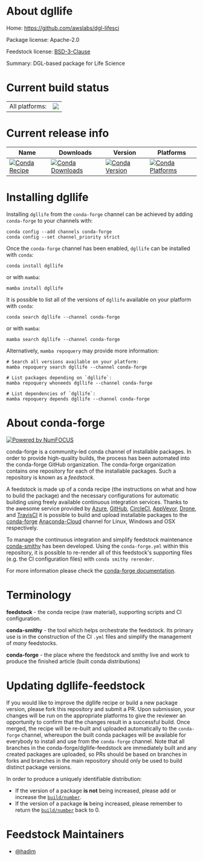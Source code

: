 About dgllife
=============

Home: https://github.com/awslabs/dgl-lifesci

Package license: Apache-2.0

Feedstock license: [BSD-3-Clause](https://github.com/conda-forge/dgllife-feedstock/blob/main/LICENSE.txt)

Summary: DGL-based package for Life Science

Current build status
====================


<table><tr><td>All platforms:</td>
    <td>
      <a href="https://dev.azure.com/conda-forge/feedstock-builds/_build/latest?definitionId=14272&branchName=main">
        <img src="https://dev.azure.com/conda-forge/feedstock-builds/_apis/build/status/dgllife-feedstock?branchName=main">
      </a>
    </td>
  </tr>
</table>

Current release info
====================

| Name | Downloads | Version | Platforms |
| --- | --- | --- | --- |
| [![Conda Recipe](https://img.shields.io/badge/recipe-dgllife-green.svg)](https://anaconda.org/conda-forge/dgllife) | [![Conda Downloads](https://img.shields.io/conda/dn/conda-forge/dgllife.svg)](https://anaconda.org/conda-forge/dgllife) | [![Conda Version](https://img.shields.io/conda/vn/conda-forge/dgllife.svg)](https://anaconda.org/conda-forge/dgllife) | [![Conda Platforms](https://img.shields.io/conda/pn/conda-forge/dgllife.svg)](https://anaconda.org/conda-forge/dgllife) |

Installing dgllife
==================

Installing `dgllife` from the `conda-forge` channel can be achieved by adding `conda-forge` to your channels with:

```
conda config --add channels conda-forge
conda config --set channel_priority strict
```

Once the `conda-forge` channel has been enabled, `dgllife` can be installed with `conda`:

```
conda install dgllife
```

or with `mamba`:

```
mamba install dgllife
```

It is possible to list all of the versions of `dgllife` available on your platform with `conda`:

```
conda search dgllife --channel conda-forge
```

or with `mamba`:

```
mamba search dgllife --channel conda-forge
```

Alternatively, `mamba repoquery` may provide more information:

```
# Search all versions available on your platform:
mamba repoquery search dgllife --channel conda-forge

# List packages depending on `dgllife`:
mamba repoquery whoneeds dgllife --channel conda-forge

# List dependencies of `dgllife`:
mamba repoquery depends dgllife --channel conda-forge
```


About conda-forge
=================

[![Powered by
NumFOCUS](https://img.shields.io/badge/powered%20by-NumFOCUS-orange.svg?style=flat&colorA=E1523D&colorB=007D8A)](https://numfocus.org)

conda-forge is a community-led conda channel of installable packages.
In order to provide high-quality builds, the process has been automated into the
conda-forge GitHub organization. The conda-forge organization contains one repository
for each of the installable packages. Such a repository is known as a *feedstock*.

A feedstock is made up of a conda recipe (the instructions on what and how to build
the package) and the necessary configurations for automatic building using freely
available continuous integration services. Thanks to the awesome service provided by
[Azure](https://azure.microsoft.com/en-us/services/devops/), [GitHub](https://github.com/),
[CircleCI](https://circleci.com/), [AppVeyor](https://www.appveyor.com/),
[Drone](https://cloud.drone.io/welcome), and [TravisCI](https://travis-ci.com/)
it is possible to build and upload installable packages to the
[conda-forge](https://anaconda.org/conda-forge) [Anaconda-Cloud](https://anaconda.org/)
channel for Linux, Windows and OSX respectively.

To manage the continuous integration and simplify feedstock maintenance
[conda-smithy](https://github.com/conda-forge/conda-smithy) has been developed.
Using the ``conda-forge.yml`` within this repository, it is possible to re-render all of
this feedstock's supporting files (e.g. the CI configuration files) with ``conda smithy rerender``.

For more information please check the [conda-forge documentation](https://conda-forge.org/docs/).

Terminology
===========

**feedstock** - the conda recipe (raw material), supporting scripts and CI configuration.

**conda-smithy** - the tool which helps orchestrate the feedstock.
                   Its primary use is in the construction of the CI ``.yml`` files
                   and simplify the management of *many* feedstocks.

**conda-forge** - the place where the feedstock and smithy live and work to
                  produce the finished article (built conda distributions)


Updating dgllife-feedstock
==========================

If you would like to improve the dgllife recipe or build a new
package version, please fork this repository and submit a PR. Upon submission,
your changes will be run on the appropriate platforms to give the reviewer an
opportunity to confirm that the changes result in a successful build. Once
merged, the recipe will be re-built and uploaded automatically to the
`conda-forge` channel, whereupon the built conda packages will be available for
everybody to install and use from the `conda-forge` channel.
Note that all branches in the conda-forge/dgllife-feedstock are
immediately built and any created packages are uploaded, so PRs should be based
on branches in forks and branches in the main repository should only be used to
build distinct package versions.

In order to produce a uniquely identifiable distribution:
 * If the version of a package **is not** being increased, please add or increase
   the [``build/number``](https://docs.conda.io/projects/conda-build/en/latest/resources/define-metadata.html#build-number-and-string).
 * If the version of a package **is** being increased, please remember to return
   the [``build/number``](https://docs.conda.io/projects/conda-build/en/latest/resources/define-metadata.html#build-number-and-string)
   back to 0.

Feedstock Maintainers
=====================

* [@hadim](https://github.com/hadim/)

